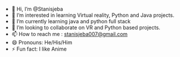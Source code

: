 - 👋 Hi, I’m @Stanisjeba
- 👀 I’m interested in learning Virtual reality, Python and Java projects.
- 🌱 I’m currently learning java and python full stack
- 💞️ I’m looking to collaborate on VR and Python based projects.
- 📫 How to reach me : stanisjeba007@gmail.com
- 😄 Pronouns: He/His/Him
- ⚡ Fun fact: I like Anime

<!---
Stanisjeba/Stanisjeba is a ✨ special ✨ repository because its `README.md` (this file) appears on your GitHub profile.
You can click the Preview link to take a look at your changes.
--->
